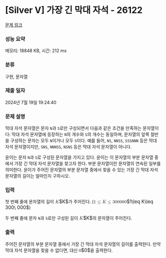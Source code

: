 # [Silver V] 가장 긴 막대 자석 - 26122 

[문제 링크](https://www.acmicpc.net/problem/26122) 

### 성능 요약

메모리: 18848 KB, 시간: 212 ms

### 분류

구현, 문자열

### 제출 일자

2024년 7월 19일 19:24:40

### 문제 설명

<p>막대 자석 문자열은 문자 <code>N</code>과 <code>S</code>로만 구성되면서 다음과 같은 조건을 만족하는 문자열이다: 막대 자석 문자열에 등장하는 <code>N</code>의 개수와 <code>S</code>의 개수는 동일하며, 문자열의 앞쪽 절반을 구성하는 문자는 모두 <code>N</code>이거나 모두 <code>S</code>이다. 예를 들어, <code>NS</code>, <code>NNSS</code>, <code>SSSNNN</code> 등은 막대 자석 문자열이지만, <code>SNS</code>, <code>NNNSS</code>, <code>NSNS</code> 등은 막대 자석 문자열이 아니다.</p>

<p>윤이는 문자 <code>N</code>과 <code>S</code>로 구성된 문자열을 가지고 있다. 윤이는 이 문자열의 부분 문자열 중에서 가장 긴 막대 자석 문자열을 찾고자 한다. 부분 문자열이란 문자열의 연속된 일부를 의미한다. 윤이가 주어진 문자열의 부분 문자열 중에서 찾을 수 있는 가장 긴 막대 자석 문자열의 길이는 얼마인지 구하시오.</p>

### 입력 

 <p>첫 번째 줄에 문자열의 길이 <mjx-container class="MathJax" jax="CHTML" style="font-size: 109%; position: relative;"><mjx-math class="MJX-TEX" aria-hidden="true"><mjx-mi class="mjx-i"><mjx-c class="mjx-c1D43E TEX-I"></mjx-c></mjx-mi></mjx-math><mjx-assistive-mml unselectable="on" display="inline"><math xmlns="http://www.w3.org/1998/Math/MathML"><mi>K</mi></math></mjx-assistive-mml><span aria-hidden="true" class="no-mathjax mjx-copytext">$K$</span></mjx-container>가 주어진다. (<mjx-container class="MathJax" jax="CHTML" style="font-size: 109%; position: relative;"><mjx-math class="MJX-TEX" aria-hidden="true"><mjx-mn class="mjx-n"><mjx-c class="mjx-c31"></mjx-c></mjx-mn><mjx-mo class="mjx-n" space="4"><mjx-c class="mjx-c2264"></mjx-c></mjx-mo><mjx-mi class="mjx-i" space="4"><mjx-c class="mjx-c1D43E TEX-I"></mjx-c></mjx-mi><mjx-mo class="mjx-n" space="4"><mjx-c class="mjx-c2264"></mjx-c></mjx-mo><mjx-mn class="mjx-n" space="4"><mjx-c class="mjx-c33"></mjx-c><mjx-c class="mjx-c30"></mjx-c><mjx-c class="mjx-c30"></mjx-c></mjx-mn><mjx-mtext class="mjx-n"><mjx-c class="mjx-cA0"></mjx-c></mjx-mtext><mjx-mn class="mjx-n"><mjx-c class="mjx-c30"></mjx-c><mjx-c class="mjx-c30"></mjx-c><mjx-c class="mjx-c30"></mjx-c></mjx-mn></mjx-math><mjx-assistive-mml unselectable="on" display="inline"><math xmlns="http://www.w3.org/1998/Math/MathML"><mn>1</mn><mo>≤</mo><mi>K</mi><mo>≤</mo><mn>300</mn><mtext> </mtext><mn>000</mn></math></mjx-assistive-mml><span aria-hidden="true" class="no-mathjax mjx-copytext">$1\leq K\leq 300\ 000$</span></mjx-container>)</p>

<p>두 번째 줄에 문자 <code>N</code>과 <code>S</code>로만 구성된 길이 <mjx-container class="MathJax" jax="CHTML" style="font-size: 109%; position: relative;"><mjx-math class="MJX-TEX" aria-hidden="true"><mjx-mi class="mjx-i"><mjx-c class="mjx-c1D43E TEX-I"></mjx-c></mjx-mi></mjx-math><mjx-assistive-mml unselectable="on" display="inline"><math xmlns="http://www.w3.org/1998/Math/MathML"><mi>K</mi></math></mjx-assistive-mml><span aria-hidden="true" class="no-mathjax mjx-copytext">$K$</span></mjx-container>의 문자열이 주어진다.</p>

### 출력 

 <p>주어진 문자열의 부분 문자열 중에서 가장 긴 막대 자석 문자열의 길이를 출력한다. 만약 막대 자석 문자열을 찾을 수 없다면, 대신 <mjx-container class="MathJax" jax="CHTML" style="font-size: 109%; position: relative;"><mjx-math class="MJX-TEX" aria-hidden="true"><mjx-mn class="mjx-n"><mjx-c class="mjx-c30"></mjx-c></mjx-mn></mjx-math><mjx-assistive-mml unselectable="on" display="inline"><math xmlns="http://www.w3.org/1998/Math/MathML"><mn>0</mn></math></mjx-assistive-mml><span aria-hidden="true" class="no-mathjax mjx-copytext">$0$</span></mjx-container>을 출력한다.</p>

